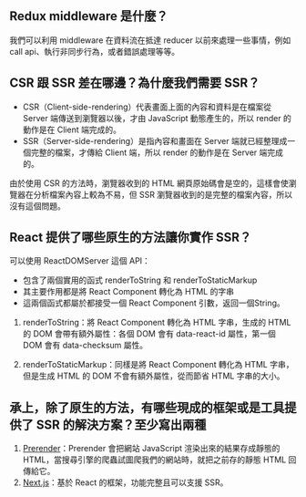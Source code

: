 ## Redux middleware 是什麼？
我們可以利用 middleware 在資料流在抵達 reducer 以前來處理一些事情，例如 call api、執行非同步行為，或者錯誤處理等等。

## CSR 跟 SSR 差在哪邊？為什麼我們需要 SSR？
* CSR（Client-side-rendering）代表畫面上面的內容和資料是在檔案從 Server 端傳送到瀏覽器以後，才由 JavaScript 動態產生的，所以 render 的動作是在 Client 端完成的。
* SSR（Server-side-rendering）是指內容和畫面在 Server 端就已經整理成一個完整的檔案，才傳給 Client 端，所以 render 的動作是在 Server 端完成的。

由於使用 CSR 的方法時，瀏覽器收到的 HTML 網頁原始碼會是空的，這樣會使瀏覽器在分析檔案內容上較為不易，但 SSR 瀏覽器收到的是完整的檔案內容，所以沒有這個問題。

## React 提供了哪些原生的方法讓你實作 SSR？
可以使用 ReactDOMServer 這個 API：
* 包含了兩個實用的函式 renderToString 和 renderToStaticMarkup
* 其主要作用都是將 React Component 轉化為 HTML 的字串
* 這兩個函式都屬於都接受一個 React Component 引數，返回一個String。

1. renderToString：將 React Component 轉化為 HTML 字串，生成的 HTML 的 DOM 會帶有額外屬性：各個 DOM 會有 data-react-id 屬性，第一個 DOM 會有 data-checksum 屬性。

2. renderToStaticMarkup：同樣是將 React Component 轉化為 HTML 字串，但是生成 HTML 的 DOM 不會有額外屬性，從而節省 HTML 字串的大小。

## 承上，除了原生的方法，有哪些現成的框架或是工具提供了 SSR 的解決方案？至少寫出兩種
1. [Prerender](https://prerender.io/)：Prerender 會把網站 JavaScript 渲染出來的結果存成靜態的 HTML，當搜尋引擎的爬蟲試圖爬我們的網站時，就把之前存的靜態 HTML 回傳給它。
2. [Next.js](https://nextjs.org/)：基於 React 的框架，功能完整且可以支援 SSR。

